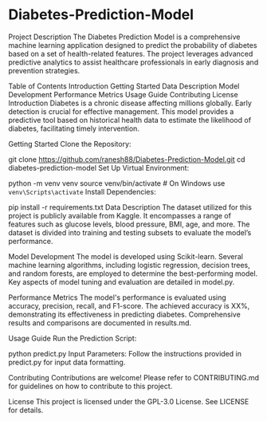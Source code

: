 # Diabetes-Prediction-Model
Project Description
The Diabetes Prediction Model is a comprehensive machine learning application designed to predict the probability of diabetes based on a set of health-related features. The project leverages advanced predictive analytics to assist healthcare professionals in early diagnosis and prevention strategies.

Table of Contents
Introduction
Getting Started
Data Description
Model Development
Performance Metrics
Usage Guide
Contributing
License
Introduction
Diabetes is a chronic disease affecting millions globally. Early detection is crucial for effective management. This model provides a predictive tool based on historical health data to estimate the likelihood of diabetes, facilitating timely intervention.

Getting Started
Clone the Repository:


git clone https://github.com/ranesh88/Diabetes-Prediction-Model.git
cd diabetes-prediction-model
Set Up Virtual Environment:


python -m venv venv
source venv/bin/activate  # On Windows use `venv\Scripts\activate`
Install Dependencies:


pip install -r requirements.txt
Data Description
The dataset utilized for this project is publicly available from Kaggle. It encompasses a range of features such as glucose levels, blood pressure, BMI, age, and more. The dataset is divided into training and testing subsets to evaluate the model’s performance.

Model Development
The model is developed using Scikit-learn. Several machine learning algorithms, including logistic regression, decision trees, and random forests, are employed to determine the best-performing model. Key aspects of model tuning and evaluation are detailed in model.py.

Performance Metrics
The model's performance is evaluated using accuracy, precision, recall, and F1-score. The achieved accuracy is XX%, demonstrating its effectiveness in predicting diabetes. Comprehensive results and comparisons are documented in results.md.

Usage Guide
Run the Prediction Script:


python predict.py
Input Parameters: Follow the instructions provided in predict.py for input data formatting.

Contributing
Contributions are welcome! Please refer to CONTRIBUTING.md for guidelines on how to contribute to this project.

License
This project is licensed under the GPL-3.0 License. See LICENSE for details.
